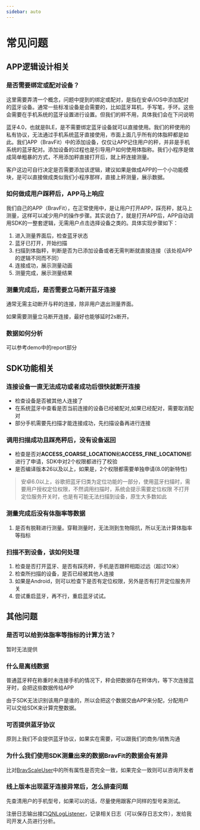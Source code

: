 ```yaml
---
sidebar: auto
---
```

# 常见问题

## APP逻辑设计相关
### 是否需要绑定或配对设备？
这里需要弄清一个概念，问题中提到的绑定或配对，是指在安卓/iOS中添加配对的蓝牙设备。通常一些标准设备是会需要的，比如蓝牙耳机，手写笔，手环。这些会需要在手机系统的蓝牙设置进行设置。但我们的秤不用，具体我们会在下问说明

蓝牙4.0，也就是BLE，是不需要绑定蓝牙设备就可以直接使用。我们的秤使用的私有协议，无法通过手机系统蓝牙直接使用，市面上面几乎所有的体脂秤都是如此。我们APP（BravFit）中的添加设备，仅仅让APP记住用户的秤，并非是手机系统的蓝牙配对。添加设备的过程也是引导用户如何使用体脂称。我们小程序是做成简单粗暴的方式，不用添加秤直接打开后，就上秤连接测量。

客户这边可自行决定是否需要添加该逻辑，建议如果是做成APP的一个小功能模块，是可以直接做成类似我们小程序那样，直接上秤测量，展示数据。

### 如何做成用户踩秤后，APP马上响应
我们自己的APP（BravFit），在正常使用中，是让用户打开APP，踩亮秤，就马上测量，这样可以减少用户的操作步骤。其实说白了，就是打开APP后，APP自动调用SDK的一整套逻辑，无需用户点击选择设备之类的。具体实现步骤如下：
1. 进入测量界面后，检查蓝牙状态
2. 蓝牙已打开，开始扫描
3. 扫描到体脂秤，判断是否为已添加设备或者无需判断就直接连接（该处视APP的逻辑不同而不同）
4. 连接成功，展示测量动画
5. 测量完成，展示测量结果

### 测量完成后，是否需要立马断开蓝牙连接
通常无需主动断开与秤的连接，除非用户退出测量界面。

如果需要测量立马断开连接，最好也能够延时2s断开。

### 数据如何分析

可以参考demo中的report部分
## SDK功能相关

### 连接设备一直无法成功或者成功后很快就断开连接
- 检查设备是否被其他人连接了
- 在系统蓝牙中查看是否当前连接的设备已经被配对,如果已经配对，需要取消配对
- 部分手机需要先扫描才能连接成功，先扫描设备再进行连接

### 调用扫描成功且踩亮秤后，没有设备返回
- 检查是否对**ACCESS_COARSE_LOCATION**和**ACCESS_FINE_LOCATION**都进行了申请，SDK中对2个权限都进行了校验
- 是否编译版本26以及以上，如果是，2个权限都需要单独申请(8.0的新特性)

>安卓6.0以上，谷歌把蓝牙归类为定位功能的一部分，使用蓝牙扫描时，需要用户授权定位权限，不然调用扫描时，系统会提示需要定位权限
>不打开定位服务开关时，也是有可能无法扫描到设备，原生大多数如此

### 测量完成后没有体脂率等数据

1. 是否有脱鞋进行测量。穿鞋测量时，无法测到生物阻抗，所以无法计算体脂率等指标

### 扫描不到设备，该如何处理
1. 检查是否打开蓝牙、是否有踩亮秤，手机是否跟秤相距过远（超过10米）
1. 检查所扫描的设备，是否已经被其他人连接
2. 如果是Android，则可以检查下是否有定位权限，另外是否有打开定位服务开关
3. 尝试重启蓝牙，再不行，重启蓝牙试试。

## 其他问题

### 是否可以给到体脂率等指标的计算方法？

暂时无法提供


### 什么是离线数据

普通蓝牙秤在称重时未连接手机的情况下，秤会把数据存在秤体内，等下次连接蓝牙时，会把这些数据传给APP

由于SDK无法识别该用户是谁的，所以会把这个数据交由APP来分配，分配用户可以交给SDK来计算完整数据。

### 可否提供蓝牙协议

原则上我们不会提供蓝牙协议，如果实在需要，可以跟我们的商务/销售沟通

### 为什么我们使用SDK测量出来的数据BravFit的数据会有差异

比对[BravScaleUser](api.md#bravscaleuser)中的所有属性是否完全一致，如果完全一致则可以咨询开发者
### 线上版本出现蓝牙连接异常后，怎么排查问题
先查清用户的手机型号，如果可以的话，尽量使用跟客户同样的型号来测试。

注册日志输出接口[QNLogListener](../api/QNLogListener.md)，记录相关日志（可以保存日志文件），发给我司开发人员进行分析。
